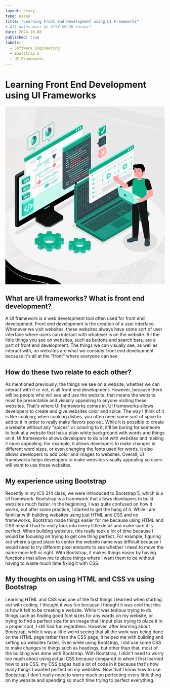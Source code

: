 ```yaml
---
layout: essay
type: essay
title: "Learning Front End Development using UI Frameworks"
# All dates must be YYYY-MM-DD format!
date: 2024-10-08
published: true
labels:
  - Software Engineering
  - Bootstrap 5
  - UI Frameworks
---
```


# Learning Front End Development using UI Frameworks
<img src="front-end-development.jpg">

## What are UI frameworks? What is front end development?

A UI framework is a web development tool often used for front end development. Front end development is the creation of a user interface. Whenever we visit websites, these websites always have some sort of user interface where users can interact with whatever is on the website. All the little things you see on websites, such as buttons and search bars, are a part of front end development. The things we can visually see, as well as interact with, on websites are what we consider front end development because it's all at the "front" where everyone can see. 

## How do these two relate to each other?

As mentioned previously, the things we see on a website, whether we can interact with it or not, is all front end development. However, because there will be people who will see and use the website, that means the website must be presentable and visually appealing to anyone visiting these websites. That's where UI frameworks comes in. UI frameworks allows developers to create and give websites color and spice. The way I think of it is like cooking; when cooking dishes, you often need some sort of spice to add to it in order to really make flavors pop out. While it is possible to create a website without any "spices" or coloring to it, it'll be boring for someone to look at a website that has a plain white background with words and things on it. UI frameworks allows developers to do a lot with websites and making it more appealing. For example, it allows developers to make changes in different word sizes, or even changing the fonts used for words. It also allows developers to add color and images to websites. Overall, UI frameworks helps developers to make websites visually appealing so users will want to use these websites.

## My experience using Bootstrap

Recently in my ICS 314 class, we were introduced to Bootstrap 5, which is a UI framework. Bootstrap is a framework that allows developers to build websites much faster. In the beginning, I was quite confused on how it works, but after some practice, I started to get the hang of it. While I am familiar with building websites using just HTML and CSS and no frameworks, Bootstrap made things easier for me because using HTML and CSS meant I had to really look into every little detail and make sure it is perfect. When building websites, this really took a lot of time because I would be focusing on trying to get one thing perfect. For example, figuring out where a good place to center the website name was difficult because I would need to try different pixel amounts to see whether I need to move the name more left or right. With Bootstrap, it makes things easier by having functions that allow me to place things where I want them to be without having to waste much time fixing it with CSS.

## My thoughts on using HTML and CSS vs using Bootstrap

Learning HTML and CSS was one of the first things I learned when starting out with coding. I thought it was fun because I thought it was cool that this is how it felt to be creating a website. While it was tedious trying to do things such as finding good font sizes for any words on my website, or trying to find a perfect size for an image that I input plus trying to place it in a proper spot, I still had fun regardless. However, after learning about Bootstrap, while it was a little weird seeing that all the work was being done on the HTML page rather than the CSS page, it helped me with building and setting up websites faster. Even while using Bootstrap, I did use some CSS to make changes to things such as headings, but other than that, most of the building was done with Bootstrap. With Bootstrap, I didn't need to worry too much about using actual CSS because compared to when I first learned how to use CSS, my CSS pages had a lot of code in it because that's how many things I wanted perfect on my websites. Now that I know how to use Bootstrap, I don't really need to worry much on perfecting every little thing on my website and spending so much time trying to perfect everything.
